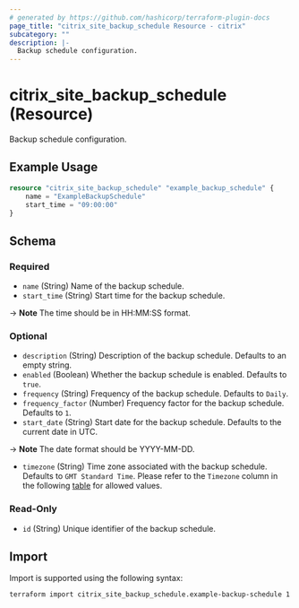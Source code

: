 ```yaml
---
# generated by https://github.com/hashicorp/terraform-plugin-docs
page_title: "citrix_site_backup_schedule Resource - citrix"
subcategory: ""
description: |-
  Backup schedule configuration.
---
```


# citrix_site_backup_schedule (Resource)


Backup schedule configuration.
## Example Usage

```terraform
resource "citrix_site_backup_schedule" "example_backup_schedule" {
    name = "ExampleBackupSchedule"
    start_time = "09:00:00"
}
```

<!-- schema generated by tfplugindocs -->
## Schema

### Required

- `name` (String) Name of the backup schedule.
- `start_time` (String) Start time for the backup schedule. 

-> **Note** The time should be in HH:MM:SS format.

### Optional

- `description` (String) Description of the backup schedule. Defaults to an empty string.
- `enabled` (Boolean) Whether the backup schedule is enabled. Defaults to `true`.
- `frequency` (String) Frequency of the backup schedule. Defaults to `Daily`.
- `frequency_factor` (Number) Frequency factor for the backup schedule. Defaults to `1`.
- `start_date` (String) Start date for the backup schedule. Defaults to the current date in UTC. 

-> **Note** The date format should be YYYY-MM-DD.
- `timezone` (String) Time zone associated with the backup schedule. Defaults to `GMT Standard Time`. Please refer to the `Timezone` column in the following [table](https://learn.microsoft.com/en-us/windows-hardware/manufacture/desktop/default-time-zones?view=windows-11#time-zones) for allowed values.

### Read-Only

- `id` (String) Unique identifier of the backup schedule.

## Import

Import is supported using the following syntax:

```shell
terraform import citrix_site_backup_schedule.example-backup-schedule 1
```